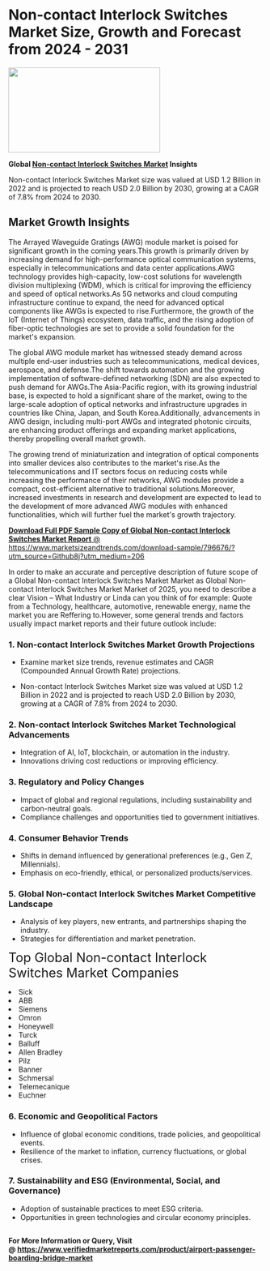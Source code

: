 <H1>Non-contact Interlock Switches Market Size, Growth and Forecast from 2024 - 2031</H1><img class="aligncenter size-medium wp-image-584254" src="https://thirdeyenews.in/wp-content/uploads/2024/09/Global-Market-Research-300x168.jpeg" alt="" width="300" height="168" /><p><strong>Global&nbsp;<a href="https://www.marketsizeandtrends.com/download-sample/796676/?utm_source=Github8j?utm_medium=206">Non-contact Interlock Switches Market</a> Insights</strong></p><p>Non-contact Interlock Switches Market size was valued at USD 1.2 Billion in 2022 and is projected to reach USD 2.0 Billion by 2030, growing at a CAGR of 7.8% from 2024 to 2030.</p><p><h2>Market Growth Insights</h2> <p>The Arrayed Waveguide Gratings (AWG) module market is poised for significant growth in the coming years.This growth is primarily driven by increasing demand for high-performance optical communication systems, especially in telecommunications and data center applications.AWG technology provides high-capacity, low-cost solutions for wavelength division multiplexing (WDM), which is critical for improving the efficiency and speed of optical networks.As 5G networks and cloud computing infrastructure continue to expand, the need for advanced optical components like AWGs is expected to rise.Furthermore, the growth of the IoT (Internet of Things) ecosystem, data traffic, and the rising adoption of fiber-optic technologies are set to provide a solid foundation for the market's expansion.</p> <p><a href="#"></a></p> <p>The global AWG module market has witnessed steady demand across multiple end-user industries such as telecommunications, medical devices, aerospace, and defense.The shift towards automation and the growing implementation of software-defined networking (SDN) are also expected to push demand for AWGs.The Asia-Pacific region, with its growing industrial base, is expected to hold a significant share of the market, owing to the large-scale adoption of optical networks and infrastructure upgrades in countries like China, Japan, and South Korea.Additionally, advancements in AWG design, including multi-port AWGs and integrated photonic circuits, are enhancing product offerings and expanding market applications, thereby propelling overall market growth.</p> <p>The growing trend of miniaturization and integration of optical components into smaller devices also contributes to the market's rise.As the telecommunications and IT sectors focus on reducing costs while increasing the performance of their networks, AWG modules provide a compact, cost-efficient alternative to traditional solutions.Moreover, increased investments in research and development are expected to lead to the development of more advanced AWG modules with enhanced functionalities, which will further fuel the market's growth trajectory.</p> <p><a href="#"></p><p><span class=""><strong>Download Full PDF Sample Copy of Global Non-contact Interlock Switches Market Report</strong> @ <a href="https://www.marketsizeandtrends.com/download-sample/796676/?utm_source=Github8j?utm_medium=206" target="_blank">https://www.marketsizeandtrends.com/download-sample/796676/?utm_source=Github8j?utm_medium=206</a></span></p><p>In order to make an accurate and perceptive description of future scope of a Global&nbsp;Non-contact Interlock Switches Market Market as Global&nbsp;Non-contact Interlock Switches Market Market of 2025, you need to describe a clear Vision &ndash; What Industry or Linda can you think of for example: Quote from a Technology, healthcare, automotive, renewable energy, name the market you are Reffering to.However, some general trends and factors usually impact market reports and their future outlook include:</p><h3>1.&nbsp;<strong>Non-contact Interlock Switches Market Growth Projections</strong></h3><ul><li>Examine market size trends, revenue estimates and CAGR (Compounded Annual Growth Rate) projections.</li><li><p>Non-contact Interlock Switches Market size was valued at USD 1.2 Billion in 2022 and is projected to reach USD 2.0 Billion by 2030, growing at a CAGR of 7.8% from 2024 to 2030.</p></li></ul><h3>2.&nbsp;<strong>Non-contact Interlock Switches Market Technological Advancements</strong></h3><ul><li>Integration of AI, IoT, blockchain, or automation in the industry.</li><li>Innovations driving cost reductions or improving efficiency.</li></ul><h3>3.&nbsp;<strong>Regulatory and Policy Changes</strong></h3><ul><li>Impact of global and regional regulations, including sustainability and carbon-neutral goals.</li><li>Compliance challenges and opportunities tied to government initiatives.</li></ul><h3>4.&nbsp;<strong>Consumer Behavior Trends</strong></h3><ul><li>Shifts in demand influenced by generational preferences (e.g., Gen Z, Millennials).</li><li>Emphasis on eco-friendly, ethical, or personalized products/services.</li></ul><h3>5.&nbsp;<strong>Global Non-contact Interlock Switches Market Competitive Landscape</strong></h3><ul><li>Analysis of key players, new entrants, and partnerships shaping the industry.</li><li>Strategies for differentiation and market penetration.</li></ul><p data-pm-slice="1 1 []"><span style="color: inherit; font-family: inherit; font-size: 25px;">Top Global Non-contact Interlock Switches Market Companies</span></p><div class="" data-test-id=""><p><li> Sick</li><li> ABB</li><li> Siemens</li><li> Omron</li><li> Honeywell</li><li> Turck</li><li> Balluff</li><li> Allen Bradley</li><li> Pilz</li><li> Banner</li><li> Schmersal</li><li> Telemecanique</li><li> Euchner</li></p></div><h3>6.&nbsp;<strong>Economic and Geopolitical Factors</strong></h3><ul><li>Influence of global economic conditions, trade policies, and geopolitical events.</li><li>Resilience of the market to inflation, currency fluctuations, or global crises.</li></ul><h3>7.&nbsp;<strong>Sustainability and ESG (Environmental, Social, and Governance)</strong></h3><ul><li>Adoption of sustainable practices to meet ESG criteria.</li><li>Opportunities in green technologies and circular economy principles.</li></ul><h2><strong style="font-size: 14px;">For More Information or Query, Visit @&nbsp;</strong><a style="background-color: #ffffff; font-size: 14px;" href="https://www.marketsizeandtrends.com/report/non-contact-interlock-switches-market/" target="_blank">https://www.verifiedmarketreports.com/product/airport-passenger-boarding-bridge-market</a></h2>